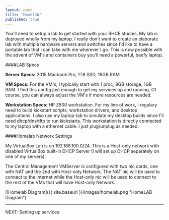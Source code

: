 ```yaml
---
layout: post
title: "Homelab"
published: true
---
```



You'll need to setup a lab to get started with your RHCE studies. My lab is deployed wholly from my laptop. I really don't want to create an elaborate lab with multiple hardware servers and switches since I'd like to have a portable lab that I can take with me wherever I go.  This is now possible with the advent of VM's and containers buy you'll need a powerful, beefy laptop.  


####LAB Specs 

**Server Specs:** 2015 Macbook Pro, 1TB SSD, 16GB RAM 

**VM Specs:** For the VM's, I typically start with 1 proc, 8GB storage, 1GB RAM. I find this config just enough to get my services up and running. Of course, you can always adjust the VM's if more resources are needed. 

**Workstation Specs:** HP Z800 workstation. For my line of work, I regulary need to build kickstart scripts, workstation drivers, and desktop applications. I also use my laptop-lab to simulate my desktop builds since I'll need dhcp/dns/tftp to run kickstarts. This workstation is directly connected to my laptop with a ethernet cable. I just plug/unplug as needed.  

####Homelab Network Settings

My VirtualBox Lan is on 192.168.100.0/24. This is a Host-only network with disabled VirtualBox built-in DHCP Server (I will set up DHCP separately on one of my servers). 

The Central Management VMServer is configured with two nic cards, one with NAT and the 2nd with Host-only Network. The NAT nic will be used to connect to the internet while the Host-only nic will be used to connect to the rest of the VMs that  will have Host-only Network. 


![Homelab Diagram]({{ site.baseurl }}/images/homelab.png "HomeLAB Diagram")

----
NEXT: Setting up services


